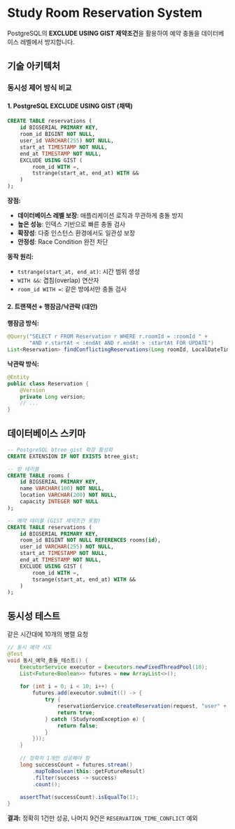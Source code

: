 # Study Room Reservation System

PostgreSQL의 **EXCLUDE USING GIST 제약조건**을 활용하여 예약 충돌을 데이터베이스 레벨에서 방지합니다.

## 기술 아키텍처

### 동시성 제어 방식 비교

#### 1. **PostgreSQL EXCLUDE USING GIST** (채택)
```sql
CREATE TABLE reservations (
    id BIGSERIAL PRIMARY KEY,
    room_id BIGINT NOT NULL,
    user_id VARCHAR(255) NOT NULL,
    start_at TIMESTAMP NOT NULL,
    end_at TIMESTAMP NOT NULL,
    EXCLUDE USING GIST (
        room_id WITH =,
        tstrange(start_at, end_at) WITH &&
    )
);
```

**장점:**
- **데이터베이스 레벨 보장**: 애플리케이션 로직과 무관하게 충돌 방지
- **높은 성능**: 인덱스 기반으로 빠른 충돌 검사
- **확장성**: 다중 인스턴스 환경에서도 일관성 보장
- **안정성**: Race Condition 완전 차단

**동작 원리:**
- `tstrange(start_at, end_at)`: 시간 범위 생성
- `WITH &&`: 겹침(overlap) 연산자
- `room_id WITH =`: 같은 방에서만 충돌 검사

#### 2. 트랜잭션 + 행잠금/낙관락 (대안)

**행잠금 방식:**
```java
@Query("SELECT r FROM Reservation r WHERE r.roomId = :roomId " +
       "AND r.startAt < :endAt AND r.endAt > :startAt FOR UPDATE")
List<Reservation> findConflictingReservations(Long roomId, LocalDateTime startAt, LocalDateTime endAt);
```

**낙관락 방식:**
```java
@Entity
public class Reservation {
    @Version
    private Long version;
    // ...
}
```

## 데이터베이스 스키마

```sql
-- PostgreSQL btree_gist 확장 활성화
CREATE EXTENSION IF NOT EXISTS btree_gist;

-- 방 테이블
CREATE TABLE rooms (
    id BIGSERIAL PRIMARY KEY,
    name VARCHAR(100) NOT NULL,
    location VARCHAR(200) NOT NULL,
    capacity INTEGER NOT NULL
);

-- 예약 테이블 (GIST 제약조건 포함)
CREATE TABLE reservations (
    id BIGSERIAL PRIMARY KEY,
    room_id BIGINT NOT NULL REFERENCES rooms(id),
    user_id VARCHAR(255) NOT NULL,
    start_at TIMESTAMP NOT NULL,
    end_at TIMESTAMP NOT NULL,
    EXCLUDE USING GIST (
        room_id WITH =,
        tsrange(start_at, end_at) WITH &&
    )
);
```








## 동시성 테스트

같은 시간대에 10개의 병렬 요청

```java
// 동시 예약 시도
@Test
void 동시_예약_충돌_테스트() {
    ExecutorService executor = Executors.newFixedThreadPool(10);
    List<Future<Boolean>> futures = new ArrayList<>();
    
    for (int i = 0; i < 10; i++) {
        futures.add(executor.submit(() -> {
            try {
                reservationService.createReservation(request, "user" + i);
                return true;
            } catch (StudyroomException e) {
                return false;
            }
        }));
    }
    
    // 정확히 1개만 성공해야 함
    long successCount = futures.stream()
        .mapToBoolean(this::getFutureResult)
        .filter(success -> success)
        .count();
    
    assertThat(successCount).isEqualTo(1);
}
```

**결과:** 정확히 1건만 성공, 나머지 9건은 `RESERVATION_TIME_CONFLICT` 예외
